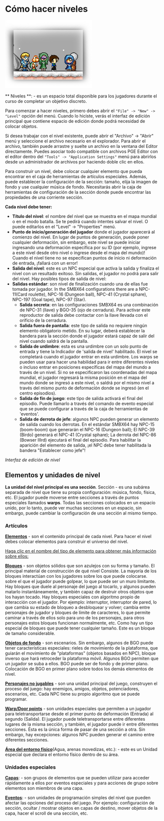 # Cómo hacer niveles

![HowToLevels](Intro/QuickStart/HowToMakeLevels.png)

** Niveles **: - es un espacio total disponible para los jugadores durante el
curso de completar un objetivo discreto.


Para comenzar a hacer niveles, primero debes abrir el
`"File" -> "New" -> "Level"` opción del menú. Cuando lo hiciste, verás el
interfaz de edición principal que contiene espacio de edición donde podrá
necesidad de colocar objetos.


Si desea trabajar con el nivel existente, puede abrir el "Archivo" -> "Abrir"
menú y seleccione el archivo necesario en el explorador. Para abrir el archivo, también puede
arrastre y suelte un archivo en la ventana del Editor directamente. Puedes asociar
todo compatible con archivos PGE Editor con el editor dentro del
`"Tools" -> "Application Settings"` menú para abrirlos desde un administrador de archivos por
haciendo doble clic en ellos.

Para construir un nivel, debe colocar cualquier elemento que pueda encontrar en el
caja de herramientas de artículos especiales. Además, puede establecer la configuración de la sección: tamaño,
elija la imagen de fondo y use cualquier música de fondo. Necesitarás abrir
la caja de herramientas de configuración de la sección donde puede encontrar las propiedades de una corriente
sección.

**Cada nivel debe tener:**

* **Título del nivel**: el nombre del nivel que se muestra en el mapa mundial
o en el modo batalla. Se te pedirá cuando intentes salvar el nivel.
O puede editarlos en el "Level" -> "Properties" menú.
* **Punto de inicio/generación del jugador** donde el jugador aparecerá al comienzo del nivel.
En lugar de puntos de generación, puede poner cualquier deformación, sin embargo, este nivel
se puede iniciar ingresando una deformación específica por su ID (por ejemplo, ingrese
a este nivel desde otro nivel o ingrese desde el mapa del mundo)! Cuando el nivel tiene
no se especifican puntos de inicio ni deformación de entrada, ¡fallará con un error!
* **Salida del nivel**: este es un NPC especial que activa la salida y finaliza
el nivel con un resultado exitoso. Sin salidas, el jugador no podrá
para salir del nivel. Hay posibles tipos de salida de nivel:
* **Salidas estándar**: son nivel de finalización cuando una de ellas fue tomada por
   jugador. In the SMBX64 configurations there are a NPC-11(Card roulette),
  NPC-16 (Dungeon ball), NPC-41 (Crystal sphare), NPC-197 (Goal tape),
  NPC-97 (Star).
  * **Salida secreta**: en las configuraciones SMBX64 es una combinación de
  NPC-31 (llave) y BGO-35 (ojo de cerradura). Para activar este reproductor de salida
   debe contactar con la llave llevada con el orificio de la cerradura.
  * **Salida fuera de pantalla**: este tipo de salida no requiere ningún elemento obligatorio
   metido. En su lugar, deberá establecer la bandera para la sección donde el jugador estará
   capaz de salir del nivel cuando saldrá de la pantalla.
  * **Salida de urdimbre**: esta es una urdimbre con un solo punto de entrada y tiene la
   Indicador de 'salida de nivel' habilitado. El nivel se completará cuando el jugador
   entrar en esta urdimbre. Los warps se pueden usar para hacer una habilidad para ir entre
   diferentes niveles o incluso entrar en posiciones específicas del mapa del mundo a través de
   un nivel. Si no se especificaron las coordenadas del mapa mundial, el jugador regresará
   la misma posición en el mapa del mundo donde se ingresó a este nivel, o saldrá por
   el mismo nivel a través del mismo punto de deformación donde se ingresó (en el centro
   episodios).
  * **Salida de fin de juego**: este tipo de salida activará el final del episodio.
   Puede llamarlo a través del comando de evento especial que se puede configurar a través de
   la caja de herramientas de 'eventos'.
  * **Salida de derrota de jefe**: algunos NPC pueden generar un elemento de salida cuando los derrotas.
   En el estándar SMBX64 hay NPC-15 (boom-boom) que generarán el NPC-16 (Dungeon ball);
   El NPC-39 (Birdo) generará el NPC-41 (Crystal sphare);
   La derrota del NPC-86 (Bowser IIIrd) ejecutará el final del episodio.
   Para habilitar la aparición del elemento de salida, ¡el NPC debe tener habilitada la bandera "Establecer como jefe"!


_Interfaz de edición de nivel_

<ImageZoom 
  alt="EditorInterface"
  url="screenshots/LevelEditing/005_levelEditingSpace.png" 
  :border="true"
/>


## Elementos y unidades de nivel

**La unidad del nivel principal es una sección**. Sección - es una subárea separada de
nivel que tiene su propia configuración: música, fondo, física, etc.
El jugador puede moverse entre secciones a través de puntos especiales llamados **warps**. Todas las secciones
colocados en un espacio unido, por lo tanto, puede ver muchas secciones en un espacio,
sin embargo, puede cambiar la configuración de una sección al mismo tiempo.


### Artículos

**[Elementos](../../EditLevel/Items)** - son el contenido principal de cada nivel. Para hacer el nivel debes
colocar elementos para construir el universo del nivel.

<u>Haga clic en el nombre del tipo de elemento para obtener más información sobre ellos:</u>

**[Bloques](../../EditLevel/Items#blocks)** - son objetos sólidos que son
azulejos con su forma y tamaño. El principal material de construcción de qué nivel
Consiste. La mayoría de los bloques interactúan con los jugadores sobre los que puede colocarse.
sobre el que el jugador puede golpear, lo que puede ser un muro limitante. Hay bloques
que duele al personaje del juego al tocarlo, y algunos pueden matarlo
instantáneamente, y también capaz de destruir otros objetos que los hayan tocado.
Hay bloques especiales con algoritmo propio de interacción con el jugador.
Por ejemplo: interruptor, interruptor de pared, lo que cambia su estado de bloqueo a
desbloquear y volver; cambia entre personajes de jugador y bloques de límite de caracteres,
lo que permite caminar a través de ellos solo para uno de los personajes, para otros personajes
estos bloques funcionan normalmente, etc. Como hay un tipo especial de bloques
que puede tener cualquier tamaño. Este es un bloque de tamaño considerable.

**[Objetos de fondo](../../EditLevel/Items#bgo)** - son escenarios. Sin embargo, algunos
de BGO puede tener características especiales: rieles de movimiento de la plataforma, que guiarán el movimiento
de "plataformas" (objetos basados en NPC), bloque inverso que hará retroceder la plataforma móvil.
Algunos BGO permiten que un jugador se suba a ellos. BGO puede ser de fondo y de primer plano.
Colocación de BGO en primer plano sobre todos los demás elementos de nivel.

**[Personajes no jugables](../../EditLevel/Items#npc)** - son una unidad principal del juego, construyen
el proceso del juego: hay enemigos, amigos, objetos, potenciadores, escenarios, etc.
Cada NPC tiene su propio algoritmo que se puede programar.

**[Warp/Door points](../../EditLevel/Items#warps)** - son unidades especiales que permiten a un jugador
para teletransportarse desde el primer punto de deformación (Entrada) al segundo (Salida).
El jugador puede teletransportarse entre diferentes lugares de la misma sección, y también, el jugador puede ir entre
diferentes secciones. Ésta es la única forma de pasar de una sección a otra. Sin embargo, hay
excepciones: algunos NPC pueden generar el camino entre diferentes secciones.

**[Área del entorno físico](../../EditLevel/Items#Physical-Environments)**(Agua, arenas movedizas, etc.): - este es un
Unidad especial que declara el entorno físico dentro de su área.


### Unidades especiales
**[Capas](../../EditLevel/Layers)**: - son grupos de elementos que se pueden utilizar para acceder rápidamente a
ellos por eventos especiales y para acciones de grupo sobre elementos son miembros de una capa.

**[Eventos](../../EditLevel/Events)**: - son unidades de programación simples del nivel que pueden
afectar las opciones del proceso del juego. Por ejemplo: configuración de sección, ocultar / mostrar objetos en capas de destino,
mover objetos de la capa, hacer el scroll de una sección, etc.
